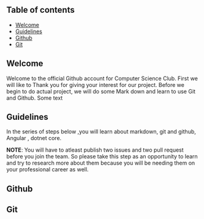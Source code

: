 

## Table of contents

- [Welcome](#welcome)
- [Guidelines](#guidelines)
- [Github](#github)
- [Git](#git)





## Welcome
Welcome to the official Github account for Computer Science Club. First we will like to Thank you for giving your interest
for our project. Before we begin to do actual project, we will do some Mark down and learn to use Git and Github.
Some text

## Guidelines
In the series of steps below ,you will learn about markdown, git and github, Angular , dotnet core. 

**NOTE**: You will have to atleast publish two issues and two pull request before you join the team. So please take this step
as an opportunity to learn and try to research more about them because you will be needing them on your professional career as
well.

## Github

## Git



